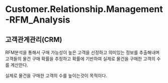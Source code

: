 # Customer.Relationship.Management-RFM_Analysis

## 고객관계관리(CRM)

RFM분석을 통해서 구매 가능성이 높은 고객을 선정하고 의미있는 정보를 추출해내며
고객들의 물건 구매 확률을 추정하고 확률에 기반하여 실제로 물건을 구매한 고객의 수를 계산한다.

실제로 물건을 구매한 고객의 수를 높이는것이 목적이다.

